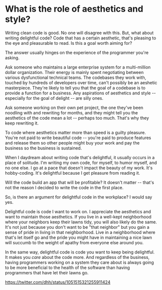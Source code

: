 # What is the role of aesthetics and style?
 
Writing clean code is good. No one will disagree with this. But, what about writing delightful code? Code that has a certain aesthetic, that's pleasing to the eye and pleasurable to read. Is this a goal worth aiming for?

The answer usually hinges on the experience of the programmer you're asking. 

Ask someone who maintains a large enterprise system for a multi-million dollar organization. Their energy is mainly spent negotiating between various dysfunctional technical teams.  The codebases they work with, touched by hundreds of developers over time, can't possibly be an aeshetic masterpiece. They're likely to tell you that the goal of a codebase is to provide a function for a business. Any aspirations of aesthetics and style -- especially for the goal of delight -- are silly ones.

Ask someone working on their own pet project, the one they've been noodling with and rewriting for months, and they might tell you the aesthetics of the code mean a lot -- perhaps too much. That's why they keep rewriting it.

To code where aesthetics matter more than speed is a guilty pleasure. You're not paid to write beautiful code -- you're paid to produce features and release them so other people might buy your work and pay the business so the business is sustained.

When I daydream about writing code that's delightful, it usually occurs in a place of solitude. I'm writing my own code, for myself, to humor myself, and no one else. I go at a pace that doesn't impact the beauty of my work. It's hobby-coding. It's delightful because I get pleasure from reading it. 

Will the code build an app that will be profitable? It doesn't matter -- that's not the reason I decided to write the code in the first place.

So, is there an argument for delightful code in the workplace? I would say yes.

Delightful code is code I want to work on. I appreciate the aesthetics and want to maintain those aesthetics. If you live in a well-kept neighborhood where your neighbors keep their lawns tidy, you will also likely do the same. It's not just because you don't want to be "that neighbor" but you gain a sense of pride in living in that neighborhood. Live in a neighborhood where that's let itself go and the pride you might have in maintaining a nice lawn will succumb to the weight of apathy from everyone else around you.

In the same way, delightful code is code you want to keep being delightful. It makes you *care* about the code more. And regardless of the business, having programmers working on a system they care about is always going to be more beneficial to the health of the software than having programmers that have let their lawns go.

https://twitter.com/dhh/status/1051515321255911424
